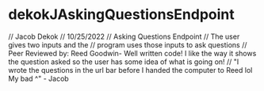 # dekokJAskingQuestionsEndpoint
// Jacob Dekok
// 10/25/2022
// Asking Questions Endpoint
// The user gives two inputs and the 
// program uses those inputs to ask questions
// Peer Reviewed by: Reed Goodwin- Well written code! I like the way it shows the question asked so the user has some idea of what is going on!
// "I wrote the questions in the url bar before I handed the computer to Reed lol My bad ^" - Jacob

